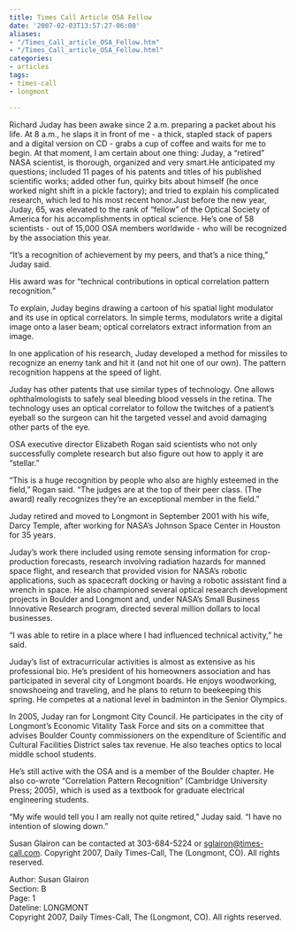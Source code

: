 ```yaml
---
title: Times Call Article OSA Fellow
date: '2007-02-03T13:57:27-06:00'
aliases:
- "/Times_Call_article_OSA_Fellow.htm"
- "/Times_Call_article_OSA_Fellow.html"
categories:
- articles
tags:
- times-call
- longmont

---
```

Richard Juday has been awake since 2 a.m. preparing a packet  about his life. At 8 a.m., he slaps it in front of me - a thick, stapled stack  of papers and a digital version on CD - grabs a cup of coffee and waits for me  to begin. At that moment, I am certain about one thing: Juday, a “retired” NASA scientist, is thorough, organized and very smart.He  anticipated my questions; included 11 pages of his patents and titles of his  published scientific works; added other fun, quirky bits about himself (he once  worked night shift in a pickle factory); and tried to explain his complicated  research, which led to his most recent honor.Just before the new year,  Juday, 65, was elevated to the rank of “fellow” of the Optical Society of  America for his accomplishments in optical science. He’s one of 58 scientists - out of 15,000 OSA members worldwide - who will be recognized by the association  this year.</p>
<p>“It’s a recognition of achievement by my peers, and that’s a  nice thing,” Juday said.</p>
<p>His award was for “technical  contributions in optical correlation pattern recognition.”</p>
<p>To explain,  Juday begins drawing a cartoon of his spatial light modulator and its use  in optical correlators. In simple terms, modulators write a digital image onto a  laser beam; optical correlators extract information from an image.</p>
<p>In one  application of his research, Juday developed a method for missiles to  recognize an enemy tank and hit it (and not hit one of our own). The pattern  recognition happens at the speed of light.</p>
<p>Juday has other patents  that use similar types of technology. One allows ophthalmologists to safely seal  bleeding blood vessels in the retina. The technology uses an optical correlator  to follow the twitches of a patient’s eyeball so the surgeon can hit the  targeted vessel and avoid damaging other parts of the eye.</p>
<p>OSA executive  director Elizabeth Rogan said scientists who not only successfully complete  research but also figure out how to apply it are “stellar.”</p>
<p>“This is a  huge recognition by people who also are highly esteemed in the field,” Rogan  said. “The judges are at the top of their peer class. (The award) really  recognizes they’re an exceptional member in the field.”</p>
<p>Juday  retired and moved to Longmont in September 2001 with his wife, Darcy Temple,  after working for NASA’s Johnson Space Center in Houston for 35  years.</p>
<p>Juday’s work there included using remote sensing  information for crop-production forecasts, research involving radiation hazards  for manned space flight, and research that provided vision for NASA’s robotic  applications, such as spacecraft docking or having a robotic assistant find a  wrench in space. He also championed several optical research development  projects in Boulder and Longmont and, under NASA’s Small Business Innovative  Research program, directed several million dollars to local  businesses.</p>
<p>“I was able to retire in a place where I had influenced  technical activity,” he said.</p>
<p>Juday’s list of extracurricular  activities is almost as extensive as his professional bio. He’s president of his  homeowners association and has participated in several city of Longmont boards.  He enjoys woodworking, snowshoeing and traveling, and he plans to return to  beekeeping this spring. He competes at a national level in badminton in the  Senior Olympics.</p>
<p>In 2005, Juday ran for Longmont City Council. He  participates in the city of Longmont’s Economic Vitality Task Force and sits on  a committee that advises Boulder County commissioners on the expenditure of  Scientific and Cultural Facilities District sales tax revenue. He also teaches  optics to local middle school students.</p>
<p>He’s still active with the OSA  and is a member of the Boulder chapter. He also co-wrote “Correlation Pattern  Recognition” (Cambridge University Press; 2005), which is used as a textbook for  graduate electrical engineering students.</p>
<p>“My wife would tell you I am  really not quite retired,” Juday said. “I have no intention of slowing down.”</p>
<p>Susan Glairon can be contacted at 303-684-5224 or <a href="mailto:sglairon@times-call.com">sglairon@times-call.com</a>. Copyright 2007, Daily Times-Call, The (Longmont, CO). All rights  reserved.</p>
<p>Author: Susan Glairon<br />
Section: B<br />
Page: 1<br />
Dateline: LONGMONT<br />
Copyright 2007, Daily Times-Call, The (Longmont, CO).  All rights reserved.</p>